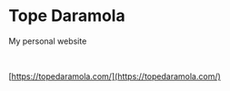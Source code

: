 # Tope Daramola

My personal website

<br/>

[https://topedaramola.com/](https://topedaramola.com/)
